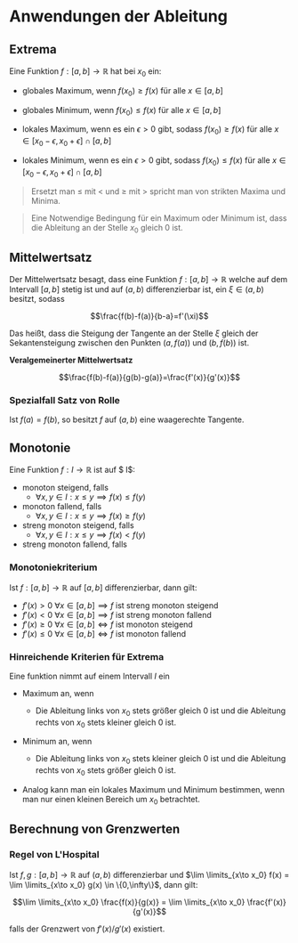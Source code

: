 # Anwendungen der Ableitung

## Extrema

Eine Funktion $f:[a,b]\to\mathbb{R}$ hat bei $x_0$ ein:

- globales Maximum, wenn $f(x_0) \geq f(x)$ für alle $x\in[a,b]$
- globales Minimum, wenn $f(x_0) \leq f(x)$ für alle $x\in[a,b]$

- lokales Maximum, wenn es ein $\epsilon > 0$ gibt, sodass $f(x_0) \geq f(x)$ für alle $x\in[x_0-\epsilon,x_0+\epsilon] \cap [a,b]$

- lokales Minimum, wenn es ein $\epsilon > 0$ gibt, sodass $f(x_0) \leq f(x)$ für alle $x\in[x_0-\epsilon,x_0+\epsilon] \cap [a,b]$

> Ersetzt man $\leq$ mit $<$ und $\geq$ mit $>$ spricht man von strikten Maxima und Minima.

> Eine Notwendige Bedingung für ein Maximum oder Minimum ist, dass die Ableitung an der Stelle $x_0$ gleich 0 ist.

## Mittelwertsatz

Der Mittelwertsatz besagt, dass eine Funktion $f:[a,b]\to\mathbb{R}$ welche auf dem Intervall $[a,b]$ stetig ist und auf $(a,b)$ differenzierbar ist, ein $\xi\in(a,b)$ besitzt, sodass

$$\frac{f(b)-f(a)}{b-a}=f'(\xi)$$

Das heißt, dass die Steigung der Tangente an der Stelle $\xi$ gleich der Sekantensteigung zwischen den Punkten $(a,f(a))$ und $(b,f(b))$ ist.

**Veralgemeinerter Mittelwertsatz**

$$\frac{f(b)-f(a)}{g(b)-g(a)}=\frac{f'(x)}{g'(x)}$$

### Spezialfall Satz von Rolle

Ist $f(a)=f(b)$, so besitzt $f$ auf $(a,b)$ eine waagerechte Tangente.


## Monotonie

Eine Funktion $f: I\to\mathbb{R}$ ist auf $ I$:
- monoton steigend, falls
    -  $\forall x,y\in I: x\leq y \implies f(x)\leq f(y)$
- monoton fallend, falls
    -  $\forall x,y\in I: x\leq y \implies f(x)\geq f(y)$
- streng monoton steigend, falls
    -  $\forall x,y\in I: x\leq y \implies f(x)<f(y)$
- streng monoton fallend, falls
    
### Monotoniekriterium

Ist $f:[a,b]\to\mathbb{R}$ auf $[a,b]$ differenzierbar, dann gilt:

- $f'(x) > 0 \ \forall x\in[a,b] \implies f$ ist streng monoton steigend
- $f'(x) < 0 \ \forall x\in[a,b] \implies f$ ist streng monoton fallend
- $f'(x) \geq 0 \ \forall x\in[a,b] \iff f$ ist monoton steigend
- $f'(x) \leq 0 \ \forall x\in[a,b] \iff f$ ist monoton fallend

### Hinreichende Kriterien für Extrema

Eine funktion nimmt auf einem Intervall $I$ ein
- Maximum an, wenn
    - Die Ableitung links von $x_0$ stets größer gleich 0 ist und die Ableitung rechts von $x_0$ stets kleiner gleich 0 ist.
- Minimum an, wenn
    - Die Ableitung links von $x_0$ stets kleiner gleich 0 ist und die Ableitung rechts von $x_0$ stets größer gleich 0 ist.

- Analog kann man ein lokales Maximum und Minimum bestimmen, wenn man nur einen kleinen Bereich um $x_0$ betrachtet.

## Berechnung von Grenzwerten

### Regel von L'Hospital

Ist $f,g:[a,b]\to\mathbb{R}$ auf $(a,b)$ differenzierbar und $\lim \limits_{x\to x_0} f(x) = \lim \limits_{x\to x_0} g(x) \in \{0,\infty\}$, dann gilt:

$$\lim \limits_{x\to x_0} \frac{f(x)}{g(x)} = \lim \limits_{x\to x_0} \frac{f'(x)}{g'(x)}$$

falls der Grenzwert von $f'(x)/g'(x)$ existiert.